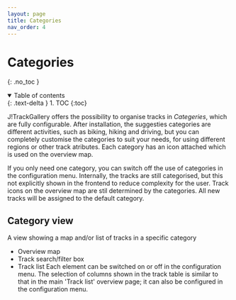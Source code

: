 ```yaml
---
layout: page
title: Categories
nav_order: 4
---
```


# Categories

{: .no_toc }

<details open markdown="block">
  <summary>
    Table of contents
  </summary>
  {: .text-delta }
1. TOC
{:toc}
</details>

J!TrackGallery offers the possibility to organise tracks in _Categeries_, which are fully configurable. After installation, the suggesties categories are different activities, such as biking, hiking and driving, but you can completely customise the categories to suit your needs, for using different regions or other track atributes. Each category has an icon attached which is used on the overview map.

If you only need one category, you can switch off the use of categories in the configuration menu. Internally, the tracks are still categorised, but this not explicitly shown in the frontend to reduce complexity for the user. Track icons on the overview map are stil determined by the categories. All new tracks will be assigned to the default category.


## Category view

A view showing a map and/or list of tracks in a specific category
- Overview map
- Track search/filter box
- Track list
Each element can be switched on or off in the configuration menu.
The selection of columns shown in the track table is similar to that in the main 'Track list' overview page; it can also be configured in the configuration menu.
